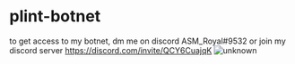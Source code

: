 # plint-botnet
to get access to my botnet, dm me on discord ASM_Royal#9532 or join my discord server https://discord.com/invite/QCY6CuajqK
![unknown](https://user-images.githubusercontent.com/89786570/174449780-2ce50ff5-c525-4f4c-82cf-379b63e5b3ca.png)
